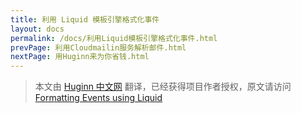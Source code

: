 ```yaml
---
title: 利用 Liquid 模板引擎格式化事件
layout: docs
permalink: /docs/利用Liquid模板引擎格式化事件.html
prevPage: 利用Cloudmailin服务解析邮件.html
nextPage: 用Huginn来为你省钱.html
---
```



> 本文由 [Huginn 中文网](http://huginn.cn) 翻译，已经获得项目作者授权，原文请访问 [Formatting Events using Liquid](https://github.com/cantino/huginn/wiki/Formatting-Events-using-Liquid)